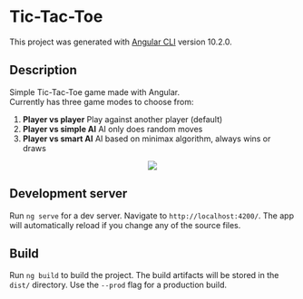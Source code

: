 # Tic-Tac-Toe

This project was generated with [Angular CLI](https://github.com/angular/angular-cli) version 10.2.0.

## Description
Simple Tic-Tac-Toe game made with Angular.  
Currently has three game modes to choose from:
1. **Player vs player** Play against another player (default)
2. **Player vs simple AI** AI only does random moves
3. **Player vs smart AI** AI based on minimax algorithm, always wins or draws

<p align="center">
  <img src="https://i.imgur.com/KQ2wnxZ.png">
</p>


## Development server

Run `ng serve` for a dev server. Navigate to `http://localhost:4200/`. The app will automatically reload if you change any of the source files.

## Build

Run `ng build` to build the project. The build artifacts will be stored in the `dist/` directory. Use the `--prod` flag for a production build.
